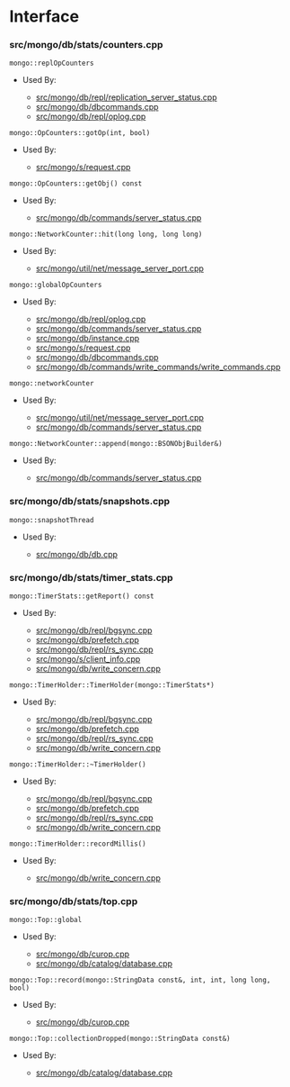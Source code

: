 
# Interface

### src/mongo/db/stats/counters.cpp

<div></div>

    mongo::replOpCounters

- Used By:

    - [src/mongo/db/repl/replication\_server\_status.cpp](../../../replication)
    - [src/mongo/db/dbcommands.cpp](../../../database\_commands)
    - [src/mongo/db/repl/oplog.cpp](../../../replication)

<div></div>

    mongo::OpCounters::gotOp(int, bool)

- Used By:

    - [src/mongo/s/request.cpp](../../../sharding)

<div></div>

    mongo::OpCounters::getObj() const

- Used By:

    - [src/mongo/db/commands/server\_status.cpp](../../../database\_commands)

<div></div>

    mongo::NetworkCounter::hit(long long, long long)

- Used By:

    - [src/mongo/util/net/message\_server\_port.cpp](../../../network\_core)

<div></div>

    mongo::globalOpCounters

- Used By:

    - [src/mongo/db/repl/oplog.cpp](../../../replication)
    - [src/mongo/db/commands/server\_status.cpp](../../../database\_commands)
    - [src/mongo/db/instance.cpp](../../../storage\_layer\_structure)
    - [src/mongo/s/request.cpp](../../../sharding)
    - [src/mongo/db/dbcommands.cpp](../../../database\_commands)
    - [src/mongo/db/commands/write\_commands/write\_commands.cpp](../../../write\_commands)

<div></div>

    mongo::networkCounter

- Used By:

    - [src/mongo/util/net/message\_server\_port.cpp](../../../network\_core)
    - [src/mongo/db/commands/server\_status.cpp](../../../database\_commands)

<div></div>

    mongo::NetworkCounter::append(mongo::BSONObjBuilder&)

- Used By:

    - [src/mongo/db/commands/server\_status.cpp](../../../database\_commands)

### src/mongo/db/stats/snapshots.cpp

<div></div>

    mongo::snapshotThread

- Used By:

    - [src/mongo/db/db.cpp](../../../mongos\_and\_mongod\_mains)

### src/mongo/db/stats/timer\_stats.cpp

<div></div>

    mongo::TimerStats::getReport() const

- Used By:

    - [src/mongo/db/repl/bgsync.cpp](../../../replication)
    - [src/mongo/db/prefetch.cpp](../../../page\_fault\_utilities)
    - [src/mongo/db/repl/rs\_sync.cpp](../../../replication)
    - [src/mongo/s/client\_info.cpp](../../../client\_and\_operation\_tracking)
    - [src/mongo/db/write\_concern.cpp](../../../replication)

<div></div>

    mongo::TimerHolder::TimerHolder(mongo::TimerStats*)

- Used By:

    - [src/mongo/db/repl/bgsync.cpp](../../../replication)
    - [src/mongo/db/prefetch.cpp](../../../page\_fault\_utilities)
    - [src/mongo/db/repl/rs\_sync.cpp](../../../replication)
    - [src/mongo/db/write\_concern.cpp](../../../replication)

<div></div>

    mongo::TimerHolder::~TimerHolder()

- Used By:

    - [src/mongo/db/repl/bgsync.cpp](../../../replication)
    - [src/mongo/db/prefetch.cpp](../../../page\_fault\_utilities)
    - [src/mongo/db/repl/rs\_sync.cpp](../../../replication)
    - [src/mongo/db/write\_concern.cpp](../../../replication)

<div></div>

    mongo::TimerHolder::recordMillis()

- Used By:

    - [src/mongo/db/write\_concern.cpp](../../../replication)

### src/mongo/db/stats/top.cpp

<div></div>

    mongo::Top::global

- Used By:

    - [src/mongo/db/curop.cpp](../../../client\_and\_operation\_tracking)
    - [src/mongo/db/catalog/database.cpp](../../../storage\_layer\_structure)

<div></div>

    mongo::Top::record(mongo::StringData const&, int, int, long long, bool)

- Used By:

    - [src/mongo/db/curop.cpp](../../../client\_and\_operation\_tracking)

<div></div>

    mongo::Top::collectionDropped(mongo::StringData const&)

- Used By:

    - [src/mongo/db/catalog/database.cpp](../../../storage\_layer\_structure)
